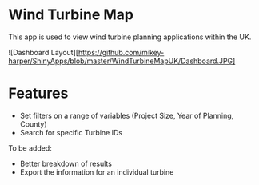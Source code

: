 # Wind Turbine Map

This app is used to view wind turbine planning applications within the UK.

![Dashboard Layout][https://github.com/mikey-harper/ShinyApps/blob/master/WindTurbineMapUK/Dashboard.JPG]

# Features

- Set filters on a range of variables (Project Size, Year of Planning, County)
- Search for specific Turbine IDs

To be added:

- Better breakdown of results
- Export the information for an individual turbine
